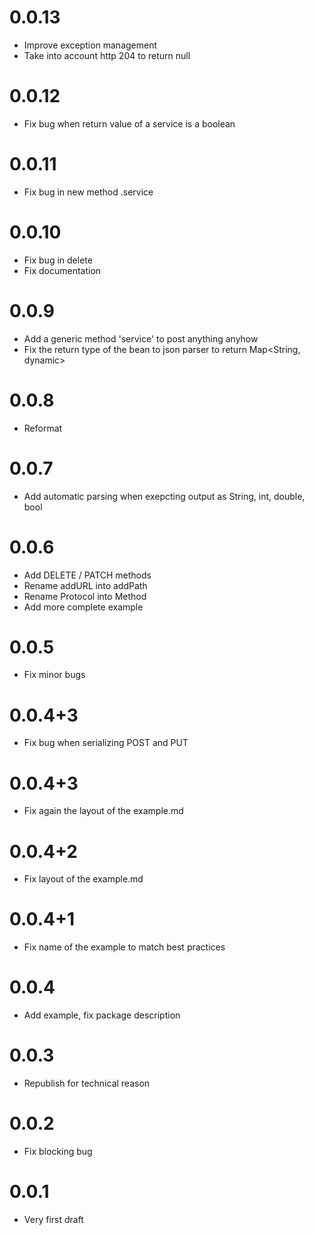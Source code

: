 # 0.0.13
* Improve exception management
* Take into account http 204 to return null

# 0.0.12
* Fix bug when return value of a service is a boolean

# 0.0.11
* Fix bug in new method .service

# 0.0.10
* Fix bug in delete
* Fix documentation

# 0.0.9
* Add a generic method 'service' to post anything anyhow
* Fix the return type of the bean to json parser to return Map<String, dynamic>

# 0.0.8

* Reformat

# 0.0.7

* Add automatic parsing when exepcting output as String, int, double, bool

# 0.0.6

* Add DELETE / PATCH methods
* Rename addURL into addPath
* Rename Protocol into Method
* Add more complete example

# 0.0.5

* Fix minor bugs

# 0.0.4+3

* Fix bug when serializing POST and PUT

# 0.0.4+3

* Fix again the layout of the example.md

# 0.0.4+2

* Fix layout of the example.md

# 0.0.4+1

* Fix name of the example to match best practices

# 0.0.4

* Add example, fix package description

# 0.0.3

* Republish for technical reason

# 0.0.2

* Fix blocking bug

# 0.0.1

* Very first draft
